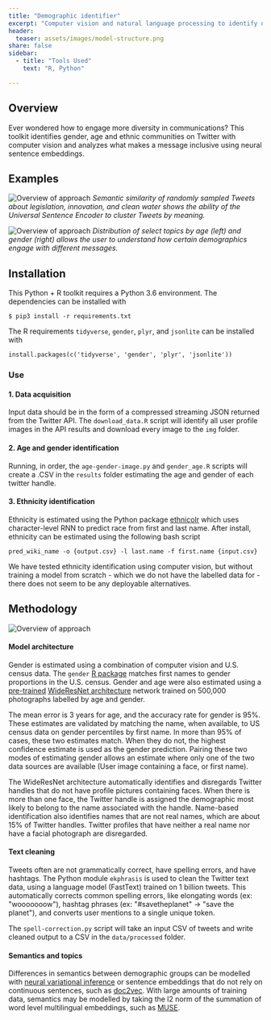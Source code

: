 ```yaml
---
title: "Demographic identifier"
excerpt: "Computer vision and natural language processing to identify demographic differences in topic engagement"
header:
  teaser: assets/images/model-structure.png
share: false
sidebar:
  - title: "Tools Used"
    text: "R, Python"

---
```


## Overview 

Ever wondered how to engage more diversity in communications? This toolkit identifies gender, age and ethnic communities on Twitter with computer vision and analyzes what makes a message inclusive using neural sentence embeddings.

## Examples
![Overview of approach](https://raw.githubusercontent.com/wri/demographic-identifier/master/img/use-2.png)
*Semantic similarity of randomly sampled Tweets about legislation, innovation, and clean water shows the ability of the Universal Sentence Encoder to cluster Tweets by meaning.*

![Overview of approach](https://raw.githubusercontent.com/wri/demographic-identifier/master/img/age-gender.png)
*Distribution of select topics by age (left) and gender (right) allows the user to understand how certain demographics engage with different messages.*


## Installation

This Python + R toolkit requires a Python 3.6 environment. The dependencies can be installed with 

```
$ pip3 install -r requirements.txt
```

The R requirements `tidyverse`, `gender`, `plyr`, and `jsonlite` can be installed with

```
install.packages(c('tidyverse', 'gender', 'plyr', 'jsonlite'))
```

### Use

#### 1. Data acquisition
Input data should be in the form of a compressed streaming JSON returned from the Twitter API. The `download_data.R` script will identify all user profile images in the API results and download every image to the `img` folder.

#### 2. Age and gender identification
Running, in order, the `age-gender-image.py` and `gender_age.R` scripts will create a .CSV in the `results` folder estimating the age and gender of each twitter handle.

#### 3. Ethnicity identification
Ethnicity is estimated using the Python package [ethnicolr](https://github.com/appeler/ethnicolr) which uses character-level RNN to predict race from first and last name. After install, ethnicity can be estimated using the following bash script

```
pred_wiki_name -o {output.csv} -l last.name -f first.name {input.csv}
```

We have tested ethnicity identification using computer vision, but without training a model from scratch - which we do not have the labelled data for - there does not seem to be any deployable alternatives.


## Methodology

![Overview of approach](https://raw.githubusercontent.com/wri/demographic-identifier/master/img/model-structure.png)

#### Model architecture
Gender is estimated using a combination of computer vision and U.S. census data. The `gender` [R package](https://github.com/ropensci/gender) matches first names to gender proportions in the U.S. census. Gender and age were also estimated using a [pre-trained](https://github.com/yu4u/age-gender-estimation) [WideResNet architecture](https://arxiv.org/pdf/1605.07146.pdf) network trained on 500,000 photographs labelled by age and gender. 

The mean error is 3 years for age, and the accuracy rate for gender is 95%. These estimates are validated by matching the name, when available, to US census data on gender percentiles by first name. In more than 95% of cases, these two estimates match. When they do not, the highest confidence estimate is used as the gender prediction. Pairing these two modes of estimating gender allows an estimate where only one of the two data sources are available (User image containing a face, or first name). 

The WideResNet architecture automatically identifies and disregards Twitter handles that do not have profile pictures containing faces. When there is more than one face, the Twitter handle is assigned the demographic most likely to belong to the name associated with the handle. Name-based identification also identifies names that are not real names, which are about 15% of Twitter handles. Twitter profiles that have neither a real name nor have a facial photograph are disregarded.

#### Text cleaning

Tweets often are not grammatically correct, have spelling errors, and have hashtags. The Python module `ekphrasis` is used to clean the Twitter text data, using a language model (FastText) trained on 1 billion tweets. This automatically corrects common spelling errors, like elongating words (ex: "wooooooow"), hashtag phrases (ex: "#savetheplanet" -> "save the planet"), and converts user mentions to a single unique token. 

The `spell-correction.py` script will take an input CSV of tweets and write cleaned output to a CSV in the `data/processed` folder.

#### Semantics and topics

Differences in semantics between demographic groups can be modelled with [neural variational inference](https://arxiv.org/abs/1511.06038) or sentence embeddings that do not rely on continuous sentences, such as [doc2vec](https://cs.stanford.edu/~quocle/paragraph_vector.pdf). With large amounts of training data, semantics may be modelled by taking the l2 norm of the summation of word level multilingual embeddings, such as [MUSE](https://github.com/facebookresearch/MUSE). 
